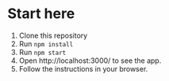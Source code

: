 # Start here
1. Clone this repository
1. Run `npm install`
1. Run `npm start`
1. Open http://localhost:3000/ to see the app.
1. Follow the instructions in your browser. 
